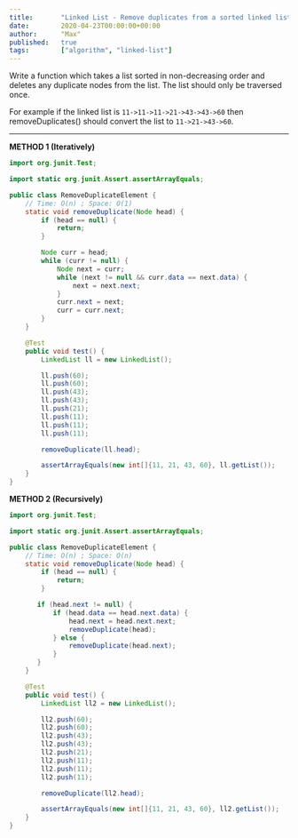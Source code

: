 ```yaml
---
title:       "Linked List - Remove duplicates from a sorted linked list"
date:        2020-04-23T00:00:00+00:00
author:      "Max"
published:   true
tags:        ["algorithm", "linked-list"]
---
```


Write a function which takes a list sorted in non-decreasing order and deletes any duplicate nodes from the list. The list should only be traversed once.

For example if the linked list is `11->11->11->21->43->43->60` then removeDuplicates() should convert the list to `11->21->43->60`.

---

**METHOD 1 (Iteratively)**

```java
import org.junit.Test;

import static org.junit.Assert.assertArrayEquals;

public class RemoveDuplicateElement {
    // Time: O(n) ; Space: O(1)
    static void removeDuplicate(Node head) {
        if (head == null) {
            return;
        }

        Node curr = head;
        while (curr != null) {
            Node next = curr;
            while (next != null && curr.data == next.data) {
                next = next.next;
            }
            curr.next = next;
            curr = curr.next;
        }
    }

    @Test
    public void test() {
        LinkedList ll = new LinkedList();

        ll.push(60);
        ll.push(60);
        ll.push(43);
        ll.push(43);
        ll.push(21);
        ll.push(11);
        ll.push(11);
        ll.push(11);

        removeDuplicate(ll.head);

        assertArrayEquals(new int[]{11, 21, 43, 60}, ll.getList());
    }
}
```

**METHOD 2 (Recursively)**

```java
import org.junit.Test;

import static org.junit.Assert.assertArrayEquals;

public class RemoveDuplicateElement {
    // Time: O(n) ; Space: O(n)
    static void removeDuplicate(Node head) {
        if (head == null) {
            return;
        }

       if (head.next != null) {
           if (head.data == head.next.data) {
               head.next = head.next.next;
               removeDuplicate(head);
           } else {
               removeDuplicate(head.next);
           }
       }
    }

    @Test
    public void test() {
        LinkedList ll2 = new LinkedList();

        ll2.push(60);
        ll2.push(60);
        ll2.push(43);
        ll2.push(43);
        ll2.push(21);
        ll2.push(11);
        ll2.push(11);
        ll2.push(11);

        removeDuplicate(ll2.head);

        assertArrayEquals(new int[]{11, 21, 43, 60}, ll2.getList());
    }
}
```

